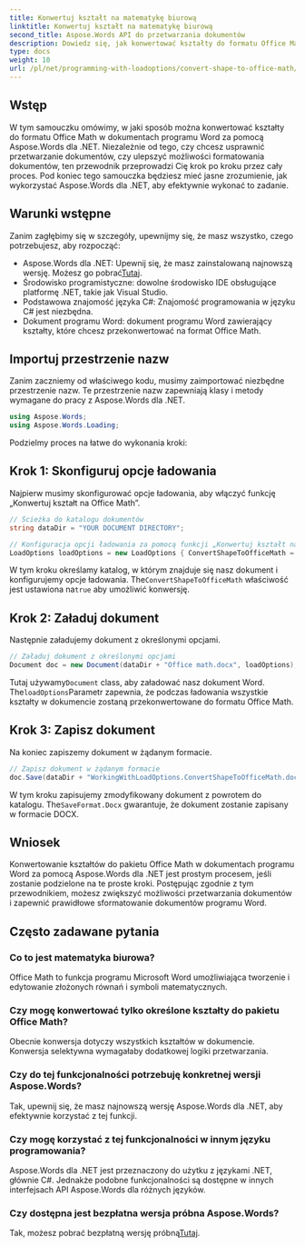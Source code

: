```yaml
---
title: Konwertuj kształt na matematykę biurową
linktitle: Konwertuj kształt na matematykę biurową
second_title: Aspose.Words API do przetwarzania dokumentów
description: Dowiedz się, jak konwertować kształty do formatu Office Math w dokumentach programu Word przy użyciu Aspose.Words dla .NET, korzystając z naszego przewodnika. Ulepsz formatowanie swojego dokumentu bez wysiłku.
type: docs
weight: 10
url: /pl/net/programming-with-loadoptions/convert-shape-to-office-math/
---
```

## Wstęp

W tym samouczku omówimy, w jaki sposób można konwertować kształty do formatu Office Math w dokumentach programu Word za pomocą Aspose.Words dla .NET. Niezależnie od tego, czy chcesz usprawnić przetwarzanie dokumentów, czy ulepszyć możliwości formatowania dokumentów, ten przewodnik przeprowadzi Cię krok po kroku przez cały proces. Pod koniec tego samouczka będziesz mieć jasne zrozumienie, jak wykorzystać Aspose.Words dla .NET, aby efektywnie wykonać to zadanie.

## Warunki wstępne

Zanim zagłębimy się w szczegóły, upewnijmy się, że masz wszystko, czego potrzebujesz, aby rozpocząć:

- Aspose.Words dla .NET: Upewnij się, że masz zainstalowaną najnowszą wersję. Możesz go pobrać[Tutaj](https://releases.aspose.com/words/net/).
- Środowisko programistyczne: dowolne środowisko IDE obsługujące platformę .NET, takie jak Visual Studio.
- Podstawowa znajomość języka C#: Znajomość programowania w języku C# jest niezbędna.
- Dokument programu Word: dokument programu Word zawierający kształty, które chcesz przekonwertować na format Office Math.

## Importuj przestrzenie nazw

Zanim zaczniemy od właściwego kodu, musimy zaimportować niezbędne przestrzenie nazw. Te przestrzenie nazw zapewniają klasy i metody wymagane do pracy z Aspose.Words dla .NET.

```csharp
using Aspose.Words;
using Aspose.Words.Loading;
```

Podzielmy proces na łatwe do wykonania kroki:

## Krok 1: Skonfiguruj opcje ładowania

Najpierw musimy skonfigurować opcje ładowania, aby włączyć funkcję „Konwertuj kształt na Office Math”.

```csharp
// Ścieżka do katalogu dokumentów
string dataDir = "YOUR DOCUMENT DIRECTORY";

// Konfiguracja opcji ładowania za pomocą funkcji „Konwertuj kształt na Office Math”.
LoadOptions loadOptions = new LoadOptions { ConvertShapeToOfficeMath = true };
```

 W tym kroku określamy katalog, w którym znajduje się nasz dokument i konfigurujemy opcje ładowania. The`ConvertShapeToOfficeMath` właściwość jest ustawiona na`true` aby umożliwić konwersję.

## Krok 2: Załaduj dokument

Następnie załadujemy dokument z określonymi opcjami.

```csharp
// Załaduj dokument z określonymi opcjami
Document doc = new Document(dataDir + "Office math.docx", loadOptions);
```

 Tutaj używamy`Document` class, aby załadować nasz dokument Word. The`loadOptions`Parametr zapewnia, że podczas ładowania wszystkie kształty w dokumencie zostaną przekonwertowane do formatu Office Math.

## Krok 3: Zapisz dokument

Na koniec zapiszemy dokument w żądanym formacie.

```csharp
// Zapisz dokument w żądanym formacie
doc.Save(dataDir + "WorkingWithLoadOptions.ConvertShapeToOfficeMath.docx", SaveFormat.Docx);
```

 W tym kroku zapisujemy zmodyfikowany dokument z powrotem do katalogu. The`SaveFormat.Docx` gwarantuje, że dokument zostanie zapisany w formacie DOCX.

## Wniosek

Konwertowanie kształtów do pakietu Office Math w dokumentach programu Word za pomocą Aspose.Words dla .NET jest prostym procesem, jeśli zostanie podzielone na te proste kroki. Postępując zgodnie z tym przewodnikiem, możesz zwiększyć możliwości przetwarzania dokumentów i zapewnić prawidłowe sformatowanie dokumentów programu Word.

## Często zadawane pytania

### Co to jest matematyka biurowa?  
Office Math to funkcja programu Microsoft Word umożliwiająca tworzenie i edytowanie złożonych równań i symboli matematycznych.

### Czy mogę konwertować tylko określone kształty do pakietu Office Math?  
Obecnie konwersja dotyczy wszystkich kształtów w dokumencie. Konwersja selektywna wymagałaby dodatkowej logiki przetwarzania.

### Czy do tej funkcjonalności potrzebuję konkretnej wersji Aspose.Words?  
Tak, upewnij się, że masz najnowszą wersję Aspose.Words dla .NET, aby efektywnie korzystać z tej funkcji.

### Czy mogę korzystać z tej funkcjonalności w innym języku programowania?  
Aspose.Words dla .NET jest przeznaczony do użytku z językami .NET, głównie C#. Jednakże podobne funkcjonalności są dostępne w innych interfejsach API Aspose.Words dla różnych języków.

### Czy dostępna jest bezpłatna wersja próbna Aspose.Words?  
 Tak, możesz pobrać bezpłatną wersję próbną[Tutaj](https://releases.aspose.com/).
